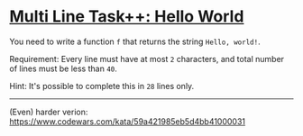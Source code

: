 # [Multi Line Task++: Hello World](https://www.codewars.com/kata/5935558a32fb828aad001213)

You need to write a function `f` that returns the string `Hello, world!`.

Requirement: Every line must have at most `2` characters, and total number of lines must be less than `40`.

Hint: It's possible to complete this in `28` lines only.

---

(Even) harder verion: https://www.codewars.com/kata/59a421985eb5d4bb41000031